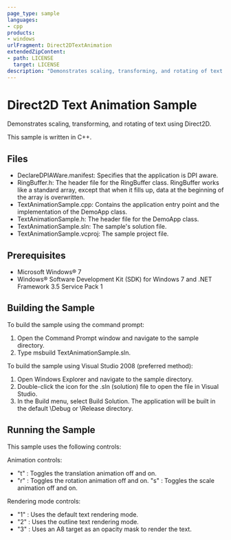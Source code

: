 ```yaml
---
page_type: sample
languages:
- cpp
products:
- windows
urlFragment: Direct2DTextAnimation
extendedZipContent:
- path: LICENSE
  target: LICENSE
description: "Demonstrates scaling, transforming, and rotating of text using Direct2D."
---
```

# Direct2D Text Animation Sample

Demonstrates scaling, transforming, and rotating of text using Direct2D.

This sample is written in C++.
 
## Files

* DeclareDPIAWare.manifest: Specifies that the application is DPI aware.
* RingBuffer.h: The header file for the RingBuffer class. RingBuffer works like a standard array, except that when it fills up, data at the beginning of the array is overwritten.
* TextAnimationSample.cpp: Contains the application entry point and the implementation of the DemoApp class.
* TextAnimationSample.h: The header file for the DemoApp class.
* TextAnimationSample.sln: The sample's solution file.
* TextAnimationSample.vcproj: The sample project file.

## Prerequisites

* Microsoft Windows® 7
* Windows® Software Development Kit (SDK) for Windows 7 and .NET Framework 3.5 Service Pack 1 

## Building the Sample

To build the sample using the command prompt:

1. Open the Command Prompt window and navigate to the sample directory.
2. Type msbuild TextAnimationSample.sln.

To build the sample using Visual Studio 2008 (preferred method):

1. Open Windows Explorer and navigate to the sample directory.
2. Double-click the icon for the .sln (solution) file to open the file in Visual Studio.
3. In the Build menu, select Build Solution. The application will be built in the default \Debug or \Release directory.

## Running the Sample

This sample uses the following controls:

Animation controls:
* "t" : Toggles the translation animation off and on.
* "r" : Toggles the rotation animation off and on.
"s" : Toggles the scale animation off and on.

Rendering mode controls:
* "1" : Uses the default text rendering mode.
* "2" : Uses the outline text rendering mode.
* "3" : Uses an A8 target as an opacity mask to render the text.
